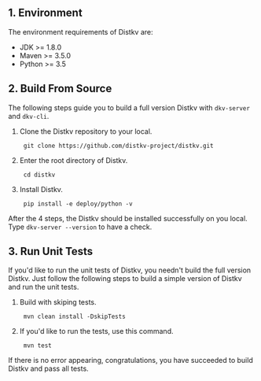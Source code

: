 ## 1. Environment
The environment requirements of Distkv are:

- JDK >= 1.8.0
- Maven >= 3.5.0
- Python >= 3.5

## 2. Build From Source
The following steps guide you to build a full version Distkv with `dkv-server` and `dkv-cli`.

1. Clone the Distkv repository to your local.

        git clone https://github.com/distkv-project/distkv.git
    
2. Enter the root directory of Distkv.

        cd distkv        
        
3. Install Distkv.

        pip install -e deploy/python -v
        

After the 4 steps, the Distkv should be installed successfully on you local. Type `dkv-server --version` to have a check.


## 3. Run Unit Tests
If you'd like to run the unit tests of Distkv, you needn't build the full version Distkv. Just follow the following steps to build a simple version of Distkv and run the unit tests.
        
1. Build with skiping tests.

        mvn clean install -DskipTests

2. If you'd like to run the tests, use this command.

        mvn test

If there is no error appearing, congratulations, you have succeeded to build Distkv and pass all tests.
